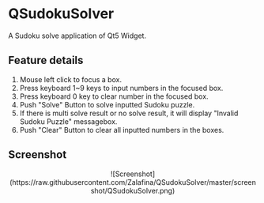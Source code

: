 # QSudokuSolver
A Sudoku solve application of Qt5 Widget.

## Feature details
1. Mouse left click to focus a box.
2. Press keyboard 1~9 keys to input numbers in the focused box.
3. Press keyboard 0 key to clear number in the focused box.
4. Push "Solve" Button to solve inputted Sudoku puzzle.
5. If there is multi solve result or no solve result, it will display "Invalid Sudoku Puzzle" messagebox.
6. Push "Clear" Button to clear all inputted numbers in the boxes.

## Screenshot
<div align=center>
![Screenshot](https://raw.githubusercontent.com/Zalafina/QSudokuSolver/master/screenshot/QSudokuSolver.png)
</div>

